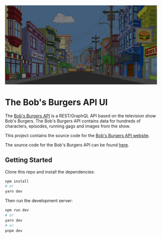 ![Banner Image](./public/assets/images/banner.png?raw=true "Banner image")

# The Bob's Burgers API UI

The [Bob's Burgers API](https://bobsburgers-api.herokuapp.com/) is a REST/GraphQL API based on the television show Bob's Burgers. The Bob's Burgers API contains data for hundreds of characters, episodes, running gags and images from the show.

This project contains the source code for the [Bob's Burgers API website](https://www.bobsburgersapi.com/).

The source code for the Bob's Burgers API can be found [here](https://github.com/zachspiel/bobs-burgers-api).

## Getting Started

Clone this repo and install the dependencies:

```bash
npm install
# or
yarn dev
```

Then run the development server:

```bash
npm run dev
# or
yarn dev
# or
pnpm dev
```
